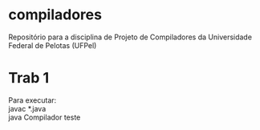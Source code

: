# compiladores
Repositório para a disciplina de Projeto de Compiladores da Universidade Federal de Pelotas (UFPel)
# Trab 1
Para executar: \
javac *.java \
java Compilador teste    
